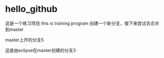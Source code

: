 # hello_github
这是一个练习项目 this is training program
创建一个新分支，接下来尝试去合并到master


master上开的分支5

这是由eclipse在master创建的分支3

